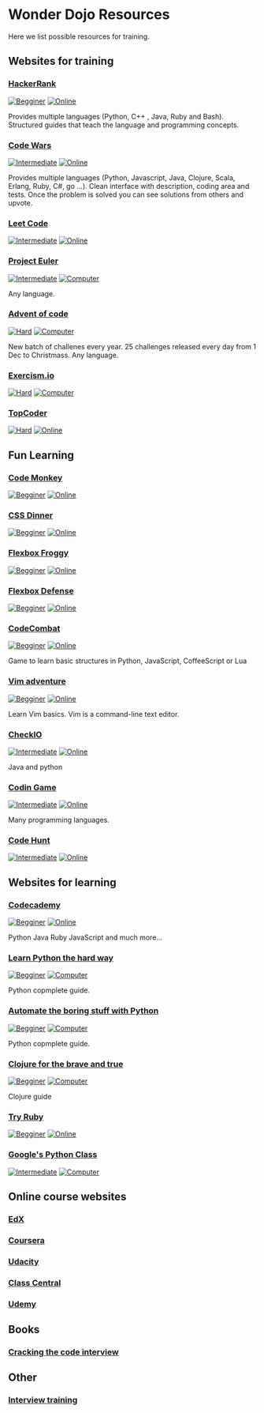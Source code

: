 # Wonder Dojo Resources

Here we list possible resources for training.

## Websites for training

### [HackerRank](https://www.hackerrank.com)
[![Begginer](https://img.shields.io/badge/Level-beginer-green.svg)](#) [![Online](https://img.shields.io/badge/Medium-online-1abc9c.svg)](#)

Provides multiple languages (Python, C++ , Java, Ruby and Bash). Structured guides that teach the language and programming concepts.

### [Code Wars](https://www.codewars.com/) 
[![Intermediate](https://img.shields.io/badge/Level-intermediate-orange.svg)](#) [![Online](https://img.shields.io/badge/Medium-online-1abc9c.svg)](#)

Provides multiple languages (Python, Javascript, Java, Clojure, Scala, Erlang, Ruby, C#, go ...). Clean interface with description, coding area and tests. Once the problem is solved you can see solutions from others and upvote.

### [Leet Code](https://leetcode.com/problemset/all/)
[![Intermediate](https://img.shields.io/badge/Level-intermediate-orange.svg)](#) [![Online](https://img.shields.io/badge/Medium-online-1abc9c.svg)](#)

### [Project Euler](https://projecteuler.net/)
[![Intermediate](https://img.shields.io/badge/Level-intermediate-orange.svg)](#) [![Computer](https://img.shields.io/badge/Medium-computer-1abc9c.svg)](#) 

Any language.

### [Advent of code](https://adventofcode.com/)
[![Hard](https://img.shields.io/badge/Level-hard-red.svg)](#) [![Computer](https://img.shields.io/badge/Medium-computer-1abc9c.svg)](#) 

New batch of challenes every year. 25 challenges released every day from 1 Dec to Christmass. Any language.

### [Exercism.io](http://exercism.io/)
[![Hard](https://img.shields.io/badge/Level-hard-red.svg)](#) [![Computer](https://img.shields.io/badge/Medium-computer-1abc9c.svg)](#) 

### [TopCoder](https://arena.topcoder.com)
[![Hard](https://img.shields.io/badge/Level-hard-red.svg)](#) [![Online](https://img.shields.io/badge/Medium-Online-1abc9c.svg)](#) 

## Fun Learning

### [Code Monkey](https://www.playcodemonkey.com/challenges/0)
[![Begginer](https://img.shields.io/badge/Level-beginer-green.svg)](#) [![Online](https://img.shields.io/badge/Medium-online-1abc9c.svg)](#)

### [CSS Dinner](https://flukeout.github.io/)
[![Begginer](https://img.shields.io/badge/Level-beginer-green.svg)](#) [![Online](https://img.shields.io/badge/Medium-online-1abc9c.svg)](#)

### [Flexbox Froggy](http://flexboxfroggy.com/)
[![Begginer](https://img.shields.io/badge/Level-beginer-green.svg)](#) [![Online](https://img.shields.io/badge/Medium-online-1abc9c.svg)](#)

### [Flexbox Defense](http://www.flexboxdefense.com/)
[![Begginer](https://img.shields.io/badge/Level-beginer-green.svg)](#) [![Online](https://img.shields.io/badge/Medium-online-1abc9c.svg)](#)

### [CodeCombat](https://codecombat.com/play)
[![Begginer](https://img.shields.io/badge/Level-beginer-green.svg)](#) [![Online](https://img.shields.io/badge/Medium-online-1abc9c.svg)](#)

Game to learn basic structures in Python, JavaScript, CoffeeScript or Lua

### [Vim adventure](https://vim-adventures.com/)
[![Begginer](https://img.shields.io/badge/Level-beginer-green.svg)](#) [![Online](https://img.shields.io/badge/Medium-online-1abc9c.svg)](#)

Learn Vim basics. Vim is a command-line text editor.

### [CheckIO](https://checkio.org/) 
[![Intermediate](https://img.shields.io/badge/Level-intermediate-orange.svg)](#) [![Online](https://img.shields.io/badge/Medium-online-1abc9c.svg)](#)

Java and python

### [Codin Game](https://www.codingame.com/home) 
[![Intermediate](https://img.shields.io/badge/Level-intermediate-orange.svg)](#) [![Online](https://img.shields.io/badge/Medium-online-1abc9c.svg)](#)

Many programming languages.

### [Code Hunt](https://www.codehunt.com/)
[![Intermediate](https://img.shields.io/badge/Level-intermediate-orange.svg)](#) [![Online](https://img.shields.io/badge/Medium-online-1abc9c.svg)](#)


## Websites for learning

### [Codecademy](https://www.codecademy.com/learn) 
[![Begginer](https://img.shields.io/badge/Level-beginer-green.svg)](#) [![Online](https://img.shields.io/badge/Medium-online-1abc9c.svg)](#)

Python Java Ruby JavaScript and much more...

### [Learn Python the hard way](https://learnpythonthehardway.org/)
[![Begginer](https://img.shields.io/badge/Level-beginer-green.svg)](#) [![Computer](https://img.shields.io/badge/Medium-computer-1abc9c.svg)](#) 

Python copmplete guide.

### [Automate the boring stuff with Python](https://automatetheboringstuff.com/)
[![Begginer](https://img.shields.io/badge/Level-beginer-green.svg)](#) [![Computer](https://img.shields.io/badge/Medium-computer-1abc9c.svg)](#) 

Python copmplete guide.

### [Clojure for the brave and true](https://www.braveclojure.com/clojure-for-the-brave-and-true/)
[![Begginer](https://img.shields.io/badge/Level-beginer-green.svg)](#) [![Computer](https://img.shields.io/badge/Medium-computer-1abc9c.svg)](#) 

Clojure guide

### [Try Ruby](http://tryruby.org/levels/1/challenges/0)
[![Begginer](https://img.shields.io/badge/Level-beginer-green.svg)](#) [![Online](https://img.shields.io/badge/Medium-online-1abc9c.svg)](#)

### [Google's Python Class](https://developers.google.com/edu/python/)
[![Intermediate](https://img.shields.io/badge/Level-intermediate-orange.svg)](#) [![Computer](https://img.shields.io/badge/Medium-computer-1abc9c.svg)](#)

## Online course websites

### [EdX](https://www.edx.org/)

### [Coursera](https://www.coursera.org/)

### [Udacity](https://eu.udacity.com/)

### [Class Central](https://www.class-central.com/)

### [Udemy](https://www.udemy.com)

## Books

### [Cracking the code interview](http://www.crackingthecodinginterview.com/)

## Other

### [Interview training](https://www.pramp.com/)
